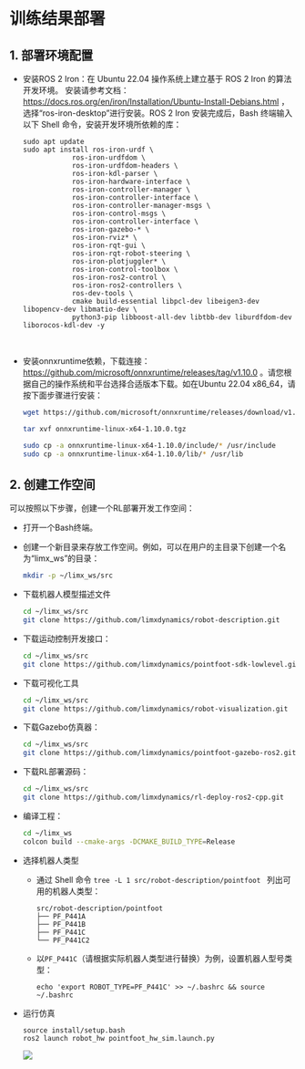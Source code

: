 # 训练结果部署



## 1. 部署环境配置

- 安装ROS 2 Iron：在 Ubuntu 22.04 操作系统上建立基于 ROS 2 Iron 的算法开发环境。 安装请参考文档： https://docs.ros.org/en/iron/Installation/Ubuntu-Install-Debians.html ，选择“ros-iron-desktop”进行安装。ROS 2 Iron 安装完成后，Bash 终端输入以下 Shell 命令，安装开发环境所依赖的库：

    ```
    sudo apt update
    sudo apt install ros-iron-urdf \
                ros-iron-urdfdom \
                ros-iron-urdfdom-headers \
                ros-iron-kdl-parser \
                ros-iron-hardware-interface \
                ros-iron-controller-manager \
                ros-iron-controller-interface \
                ros-iron-controller-manager-msgs \
                ros-iron-control-msgs \
                ros-iron-controller-interface \
                ros-iron-gazebo-* \
                ros-iron-rviz* \
                ros-iron-rqt-gui \
                ros-iron-rqt-robot-steering \
                ros-iron-plotjuggler* \
                ros-iron-control-toolbox \
                ros-iron-ros2-control \
                ros-iron-ros2-controllers \
                ros-dev-tools \
                cmake build-essential libpcl-dev libeigen3-dev libopencv-dev libmatio-dev \
                python3-pip libboost-all-dev libtbb-dev liburdfdom-dev liborocos-kdl-dev -y
    ```

​    

- 安装onnxruntime依赖，下载连接：https://github.com/microsoft/onnxruntime/releases/tag/v1.10.0  。请您根据自己的操作系统和平台选择合适版本下载。如在Ubuntu 22.04 x86_64，请按下面步骤进行安装：
  
    ```Bash
    wget https://github.com/microsoft/onnxruntime/releases/download/v1.10.0/onnxruntime-linux-x64-1.10.0.tgz
    
    tar xvf onnxruntime-linux-x64-1.10.0.tgz
    
    sudo cp -a onnxruntime-linux-x64-1.10.0/include/* /usr/include
    sudo cp -a onnxruntime-linux-x64-1.10.0/lib/* /usr/lib
    ```



## 2. 创建工作空间

可以按照以下步骤，创建一个RL部署开发工作空间：

- 打开一个Bash终端。

- 创建一个新目录来存放工作空间。例如，可以在用户的主目录下创建一个名为“limx_ws”的目录：
    ```Bash
    mkdir -p ~/limx_ws/src
    ```
    
- 下载机器人模型描述文件
    ```Bash
    cd ~/limx_ws/src
    git clone https://github.com/limxdynamics/robot-description.git
    ```
    
- 下载运动控制开发接口：

    ```Bash
    cd ~/limx_ws/src
    git clone https://github.com/limxdynamics/pointfoot-sdk-lowlevel.git
    ```
    
- 下载可视化工具
    ```Bash
    cd ~/limx_ws/src
    git clone https://github.com/limxdynamics/robot-visualization.git
    ```
    
- 下载Gazebo仿真器：
    ```Bash
    cd ~/limx_ws/src
    git clone https://github.com/limxdynamics/pointfoot-gazebo-ros2.git
    ```
    
- 下载RL部署源码：
    ```Bash
    cd ~/limx_ws/src
    git clone https://github.com/limxdynamics/rl-deploy-ros2-cpp.git
    ```
    
- 编译工程：
    ```Bash
    cd ~/limx_ws
    colcon build --cmake-args -DCMAKE_BUILD_TYPE=Release
    ```

- 选择机器人类型

  - 通过 Shell 命令 `tree -L 1 src/robot-description/pointfoot ` 列出可用的机器人类型：
  
    ```
    src/robot-description/pointfoot
    ├── PF_P441A
    ├── PF_P441B
    ├── PF_P441C
    └── PF_P441C2
    ```
  
  - 以`PF_P441C`（请根据实际机器人类型进行替换）为例，设置机器人型号类型：
  
    ```
    echo 'export ROBOT_TYPE=PF_P441C' >> ~/.bashrc && source ~/.bashrc
    ```
  
- 运行仿真

  ```
  source install/setup.bash
  ros2 launch robot_hw pointfoot_hw_sim.launch.py
  ```
  ![](doc/simulator.gif)

